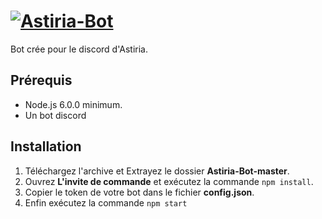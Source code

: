 [![Astiria-Bot](https://i.imgur.com/DiQufXH.png)](https://discordapp.com/invite/cmKKhQD)
========================================================================
Bot crée pour le discord d'Astiria.

Prérequis
------------------------------------------------------------------------
+ Node.js 6.0.0 minimum.
+ Un bot discord

Installation
------------------------------------------------------------------------
1. Téléchargez l'archive et Extrayez le dossier **Astiria-Bot-master**.
2. Ouvrez **L'invite de commande** et exécutez la commande `npm install`.
3. Copier le token de votre bot dans le fichier **config.json**.
4. Enfin exécutez la commande `npm start`
